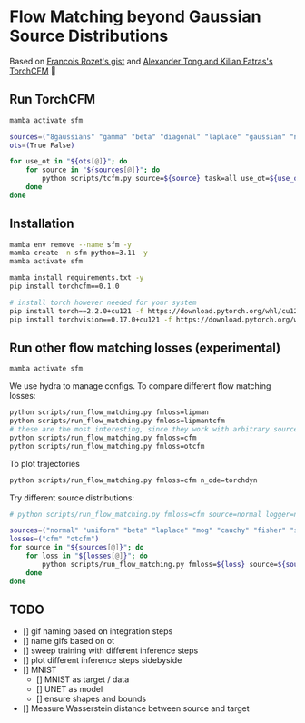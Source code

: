 # Flow Matching beyond Gaussian Source Distributions

Based on [Francois Rozet's gist](https://gist.github.com/francois-rozet/fd6a820e052157f8ac6e2aa39e16c1aa)
and [Alexander Tong and Kilian Fatras's TorchCFM](https://github.com/atong01/conditional-flow-matching) 🙏


## Run TorchCFM

```bash
mamba activate sfm

sources=("8gaussians" "gamma" "beta" "diagonal" "laplace" "gaussian" "normal" "uniform" "mog" "multivariate")
ots=(True False)

for use_ot in "${ots[@]}"; do
    for source in "${sources[@]}"; do
        python scripts/tcfm.py source=${source} task=all use_ot=${use_ot}
    done
done
```

## Installation

```bash
mamba env remove --name sfm -y
mamba create -n sfm python=3.11 -y
mamba activate sfm

mamba install requirements.txt -y
pip install torchcfm==0.1.0

# install torch however needed for your system
pip install torch==2.2.0+cu121 -f https://download.pytorch.org/whl/cu121/torch
pip install torchvision==0.17.0+cu121 -f https://download.pytorch.org/whl/cu121/torchvision
```

## Run other flow matching losses (experimental)

```bash
mamba activate sfm
```
We use hydra to manage configs. To compare different flow matching losses:
```bash
python scripts/run_flow_matching.py fmloss=lipman
python scripts/run_flow_matching.py fmloss=lipmantcfm
# these are the most interesting, since they work with arbitrary source distributions
python scripts/run_flow_matching.py fmloss=cfm
python scripts/run_flow_matching.py fmloss=otcfm
```

To plot trajectories
```bash
python scripts/run_flow_matching.py fmloss=cfm n_ode=torchdyn
```

Try different source distributions:
```bash
# python scripts/run_flow_matching.py fmloss=cfm source=normal logger=neptune

sources=("normal" "uniform" "beta" "laplace" "mog" "cauchy" "fisher" "studentt" "weibull" "gamma" "laplace" "gumbel")
losses=("cfm" "otcfm")
for source in "${sources[@]}"; do
    for loss in "${losses[@]}"; do
        python scripts/run_flow_matching.py fmloss=${loss} source=${source} logger=neptune tags=["s1"]
    done
done
```

## TODO

- [] gif naming based on integration steps
- [] name gifs based on ot
- [] sweep training with different inference steps
- [] plot different inference steps sidebyside
- [] MNIST
    - [] MNIST as target / data
    - [] UNET as model
    - [] ensure shapes and bounds
- [] Measure Wasserstein distance between source and target


